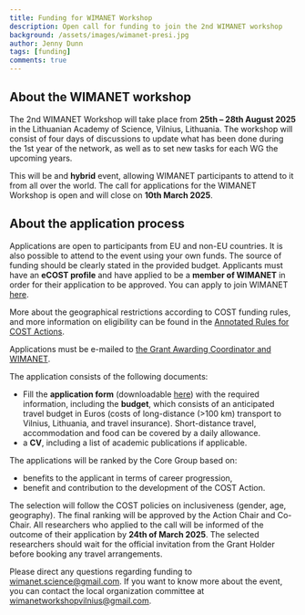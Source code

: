 ```yaml
---
title: Funding for WIMANET Workshop
description: Open call for funding to join the 2nd WIMANET workshop
background: /assets/images/wimanet-presi.jpg
author: Jenny Dunn
tags: [funding]
comments: true
---
```


## About the WIMANET workshop
The 2nd WIMANET Workshop will take place from **25th – 28th August 2025** in the Lithuanian Academy of Science, Vilnius, Lithuania. The workshop will consist of four days of discussions to update what has been done during the 1st year of the network, as well as to set new tasks for each WG the upcoming years.

This will be and **hybrid** event, allowing WIMANET participants to attend to it from all over the world. The call for applications for the WIMANET Workshop is open and will close on **10th March 2025**.

## About the application process
Applications are open to participants from EU and non-EU countries. It is also possible to attend to the event using your own funds. The source of funding should be clearly stated in the provided budget. Applicants must have an **eCOST profile** and have applied to be a **member of WIMANET** in order for their application to be approved. You can apply to join WIMANET [here](https://www.cost.eu/actions/CA22108).

More about the geographical restrictions according to COST funding rules, and more information on eligibility can be found in the [Annotated Rules for COST Actions](https://www.cost.eu/uploads/2023/11/COST-094-21-Annotated-Rules-for-COST-Actions-Level-CV1.4-Final-.pdf).  

Applications must be e-mailed to [the Grant Awarding Coordinator and WIMANET](mailto:alexandra.corduneanu@usamvcluj.ro;wimanet.science@gmail.com).

The application consists of the following documents:
* Fill the **application form** (downloadable [here](https://docs.google.com/document/d/1Sdbtb69kbnJ33WrPvOCYIt5EWHUXqL7r/edit?usp=sharing&ouid=103494768894256442292&rtpof=true&sd=true)) with the required information, including the **budget**, which consists of an anticipated travel budget in Euros (costs of long-distance (>100 km) transport to Vilnius, Lithuania, and travel insurance). Short-distance travel, accommodation and food can be covered by a daily allowance.
* a **CV**, including a list of academic publications if applicable.

The applications will be ranked by the Core Group based on:
* benefits to the applicant in terms of career progression,
* benefit and contribution to the development of the COST Action.

The selection will follow the COST policies on inclusiveness (gender, age, geography). The final ranking will be approved by the Action Chair and Co-Chair. All researchers who applied to the call will be informed of the outcome of their application by **24th of March 2025**. The selected researchers should wait for the official invitation from the Grant Holder before booking any travel arrangements. 

Please direct any questions regarding funding to wimanet.science@gmail.com. If you want to know more about the event, you can contact the local organization committee at wimanetworkshopvilnius@gmail.com.
